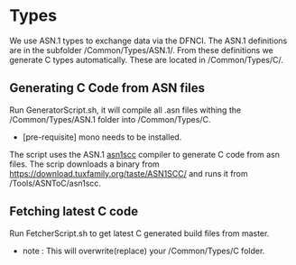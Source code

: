 # Types
We use ASN.1 types to exchange data via the DFNCI. The ASN.1 definitions
are in the subfolder /Common/Types/ASN.1/. From these definitions we generate C types
automatically. These are located in /Common/Types/C/.

## Generating C Code from ASN files
Run GeneratorScript.sh, it will compile all .asn files withing the /Common/Types/ASN.1 folder into /Common/Types/C.
* [pre-requisite] mono needs to be installed. 

The script uses the ASN.1 [asn1scc](https://github.com/ttsiodras/asn1scc) compiler to generate C code from asn files.
The scrip downloads a binary from https://download.tuxfamily.org/taste/ASN1SCC/ and runs it from /Tools/ASNToC/asn1scc. 

## Fetching latest C code
Run FetcherScript.sh to get latest C generated build files from master. 
* note : This will overwrite(replace) your /Common/Types/C folder. 

